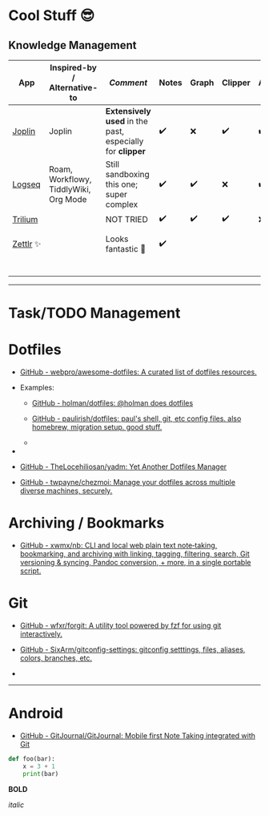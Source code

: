 # Cool Stuff 😎

## Knowledge Management

| App                                                  | Inspired-by / Alternative-to          | *Comment*                                                    | Notes | Graph | Clipper | Android | Nextcloud<br />Sync | WYSIWYG | App file-type             | Extras                 |
| ---------------------------------------------------- | ------------------------------------- | ------------------------------------------------------------ |:----- | ----- | ------- |:------- | ------------------- | ------- | ------------------------- | ---------------------- |
| [Joplin](https://github.com/laurent22/joplinhttps:/) | Joplin                                | **Extensively used** in the past, especially for **clipper** | ✔️    | ❌     | ✔️      | ✔️      | ✔️                  | ⚠️      | AppImage (integrated)     | Has CLI                |
| [Logseq](https://github.com/logseq/logseqhttps:/)    | Roam, Workflowy, TiddlyWiki, Org Mode | Still sandboxing this one; super complex                     | ✔️    | ✔️    | ❌       | ✔️      | ❓                   | ✔️      | AppImage                  | **ZOTERO INTEGRATION** |
| [Trilium](https://github.com/zadam/trilium)          |                                       | NOT TRIED                                                    | ✔️    | ✔️    | ✔️      | ❌       | ❓                   | ✔️      | deb                       |                        |
| [Zettlr](https://github.com/Zettlr/Zettlr) ✨         |                                       | Looks fantastic 🤩                                           | ✔️    |       |         |         |                     |         | Deb didn't work; AppImage |                        |
|                                                      |                                       |                                                              |       |       |         |         |                     |         |                           |                        |
|                                                      |                                       |                                                              |       |       |         |         |                     |         |                           |                        |
|                                                      |                                       |                                                              |       |       |         |         |                     |         |                           |                        |
|                                                      |                                       |                                                              |       |       |         |         |                     |         |                           |                        |
|                                                      |                                       |                                                              |       |       |         |         |                     |         |                           |                        |

---

# Task/TODO Management

# Dotfiles

- [GitHub - webpro/awesome-dotfiles: A curated list of dotfiles resources.](https://github.com/webpro/awesome-dotfiles)

- Examples:
  
   - [GitHub - holman/dotfiles: @holman does dotfiles](https://github.com/holman/dotfiles)
  
   - [GitHub - paulirish/dotfiles: paul&#39;s shell, git, etc config files. also homebrew, migration setup. good stuff.](https://github.com/paulirish/dotfiles)
  
   - 

- 

- [GitHub - TheLocehiliosan/yadm: Yet Another Dotfiles Manager](https://github.com/TheLocehiliosan/yadm)

- [GitHub - twpayne/chezmoi: Manage your dotfiles across multiple diverse machines, securely.](https://github.com/twpayne/chezmoi) 

# Archiving / Bookmarks

- [GitHub - xwmx/nb: CLI and local web plain text note‑taking, bookmarking, and archiving with linking, tagging, filtering, search, Git versioning & syncing, Pandoc conversion, + more, in a single portable script.](https://github.com/xwmx/nb)

# Git

- [GitHub - wfxr/forgit: A utility tool powered by fzf for using git interactively.](https://github.com/wfxr/forgit)

- [GitHub - SixArm/gitconfig-settings: gitconfig setttings, files, aliases, colors, branches, etc.](https://github.com/SixArm/gitconfig-settings)

- 

---

# Android

- [GitHub - GitJournal/GitJournal: Mobile first Note Taking integrated with Git](https://github.com/GitJournal/GitJournal)

```python
def foo(bar):
    x = 3 + 1
    print(bar)
```

**BOLD**

*italic*

#### 
